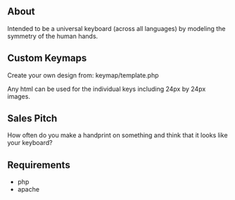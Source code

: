 About
-----
Intended to be a universal keyboard (across all languages) by modeling the symmetry of the human hands.

Custom Keymaps
--------------
Create your own design from:
keymap/template.php

Any html can be used for the individual keys including 24px by 24px images.

Sales Pitch
-----------
How often do you make a handprint on something and think that it looks like your keyboard?

Requirements
------------
* php
* apache
